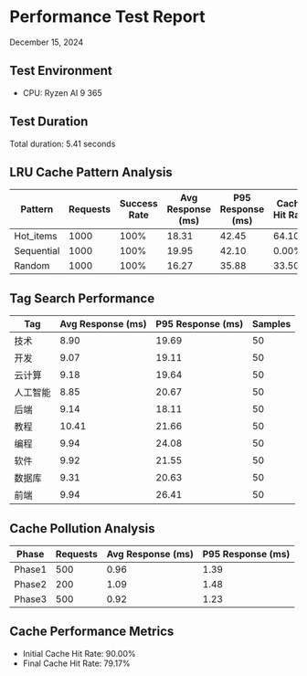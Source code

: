 # Performance Test Report
December 15, 2024

## Test Environment
- CPU: Ryzen AI 9 365

## Test Duration
Total duration: 5.41 seconds

## LRU Cache Pattern Analysis

| Pattern    | Requests | Success Rate | Avg Response (ms) | P95 Response (ms) | Cache Hit Rate |
|------------|----------|--------------|-------------------|-------------------|----------------|
| Hot_items  | 1000     | 100%         | 18.31            | 42.45            | 64.10%         |
| Sequential | 1000     | 100%         | 19.95            | 42.10            | 0.00%          |
| Random     | 1000     | 100%         | 16.27            | 35.88            | 33.50%         |

## Tag Search Performance

| Tag        | Avg Response (ms) | P95 Response (ms) | Samples |
|------------|-------------------|-------------------|---------|
| 技术       | 8.90             | 19.69            | 50      |
| 开发       | 9.07             | 19.11            | 50      |
| 云计算     | 9.18             | 19.64            | 50      |
| 人工智能    | 8.85             | 20.67            | 50      |
| 后端       | 9.14             | 18.11            | 50      |
| 教程       | 10.41            | 21.66            | 50      |
| 编程       | 9.94             | 24.08            | 50      |
| 软件       | 9.92             | 21.55            | 50      |
| 数据库     | 9.31             | 20.63            | 50      |
| 前端       | 9.94             | 26.41            | 50      |

## Cache Pollution Analysis

| Phase  | Requests | Avg Response (ms) | P95 Response (ms) |
|--------|----------|-------------------|-------------------|
| Phase1 | 500      | 0.96             | 1.39             |
| Phase2 | 200      | 1.09             | 1.48             |
| Phase3 | 500      | 0.92             | 1.23             |

## Cache Performance Metrics
- Initial Cache Hit Rate: 90.00%
- Final Cache Hit Rate: 79.17%